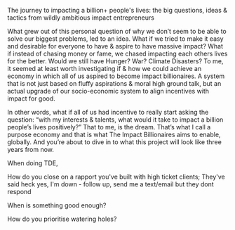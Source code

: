 The journey to impacting a billion+ people's lives: the big questions, ideas & tactics from wildly ambitious impact entrepreneurs

  

What grew out of this personal question of why we don’t seem to be able to solve our biggest problems, led to an idea. What if we tried to make it easy and desirable for everyone to have & aspire to have massive impact? What if instead of chasing money or fame, we chased impacting each others lives for the better. Would we still have Hunger? War? Climate Disasters? To me, it seemed at least worth investigating if & how we could achieve an economy in which all of us aspired to become impact billionaires. A system that is not just based on fluffy aspirations & moral high ground talk, but an actual upgrade of our socio-economic system to align incentives with impact for good.

In other words, what if all of us had incentive to really start asking the question: “with my interests & talents, what would it take to impact a billion people’s lives positively?” That to me, is the dream. That’s what I call a purpose economy and that is what The Impact Billionaires aims to enable, globally. And you’re about to dive in to what this project will look like three years from now.

  

When doing TDE,

  

How do you close on a rapport you've built with high ticket clients; They've said heck yes, I'm down - follow up, send me a text/email but they dont respond

  

When is something good enough?

  

How do you prioritise watering holes?